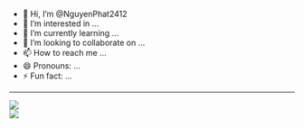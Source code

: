- 👋 Hi, I’m @NguyenPhat2412
- 👀 I’m interested in ...
- 🌱 I’m currently learning ...
- 💞️ I’m looking to collaborate on ...
- 📫 How to reach me ...
- 😄 Pronouns: ...
- ⚡ Fun fact: ...

<!---
NguyenPhat2412/NguyenPhat2412 is a ✨ special ✨ repository because its `README.md` (this file) appears on your GitHub profile.
You can click the Preview link to take a look at your changes.
--->
<hr>
  <a>
    <img src="https://github-readme-stats.vercel.app/api?username=NguyenPhat2412&show_icons=true&theme=chartreuse-dark&count_private=true">
  </a><br>
  <a>
    <img src="https://github-readme-stats.vercel.app/api/top-langs/?username=NguyenPhat2412&layout=compact&theme=blue-green">
  </a>
</hr>
